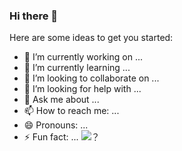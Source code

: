 ### Hi there 👋

Here are some ideas to get you started:
- 🔭 I’m currently working on ...
- 🌱 I’m currently learning ...
- 👯 I’m looking to collaborate on ...
- 🤔 I’m looking for help with ...
- 💬 Ask me about ...
- 📫 How to reach me: ...
- 😄 Pronouns: ...
- ⚡ Fun fact: ...
![？]([https://upload-images.jianshu.io/upload_images/19395841-7dd400f9c38f1407.png?imageMogr2/auto-orient/strip%7CimageView2/2/w/1240)

<!--START_SECTION:waka-->
<!--END_SECTION:waka-->
